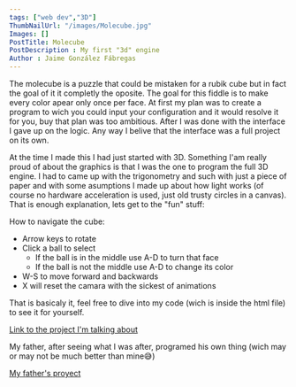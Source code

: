 ```yaml
---
tags: ["web dev","3D"]
ThumbNailUrl: "/images/Molecube.jpg"
Images: []
PostTitle: Molecube
PostDescription : My first "3d" engine
Author : Jaime González Fábregas
---
```


The molecube is a puzzle that could be mistaken for a rubik cube but in fact the goal of it it completly the oposite. The goal for this fiddle is to make every color apear only once per face. At first my plan was to create a program to wich you could input your configuration and it would resolve it for you, buy that plan was too ambitious. After I was done with the interface I gave up on the logic. Any way I belive that the interface was a full project on its own. 

At the time I made this I had just started with 3D. Something I'am really proud of about the graphics is that I was the one to program the full 3D engine. I had to came up with the trigonometry and such with just a piece of paper and with some asumptions I made up about how light works (of course no hardware acceleration is used, just old trusty circles in a canvas). That is enough explanation, lets get to the "fun" stuff: 

How to navigate the cube:
- Arrow keys to rotate
- Click a ball to select
    - If the ball is in the middle use A-D to turn that face
    - If the ball is not the middle use A-D to change its color
- W-S to move forward and backwards
- X will reset the camara with the sickest of animations

That is basicaly it, feel free to dive into my code (wich is inside the html file) to see it for yourself.

[Link to the project I'm talking about](https://dirigity.github.io/htmlProyects/Molecube/)

My father, after seeing what I was after, programed his own thing (wich may or may not be much better than mine😅)

[My father's proyect](https://alvarogonzalezsotillo.github.io/blog/resolver-molecube-en-prolog/)
